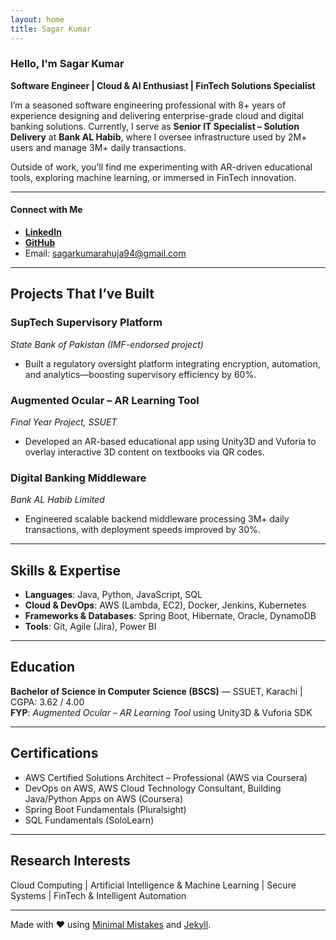 ```yaml
---
layout: home
title: Sagar Kumar
---
```


### Hello, I'm Sagar Kumar  
**Software Engineer | Cloud & AI Enthusiast | FinTech Solutions Specialist**

I’m a seasoned software engineering professional with 8+ years of experience designing and delivering enterprise-grade cloud and digital banking solutions. Currently, I serve as **Senior IT Specialist – Solution Delivery** at **Bank AL Habib**, where I oversee infrastructure used by 2M+ users and manage 3M+ daily transactions.

Outside of work, you’ll find me experimenting with AR-driven educational tools, exploring machine learning, or immersed in FinTech innovation.

---

####  Connect with Me  
- [**LinkedIn**](https://www.linkedin.com/in/sagar-kumar-68405099)  
- [**GitHub**](https://github.com/sagarkumar)  
- Email: sagarkumarahuja94@gmail.com  
---

## Projects That I’ve Built

### **SupTech Supervisory Platform**  
*State Bank of Pakistan (IMF-endorsed project)*  
- Built a regulatory oversight platform integrating encryption, automation, and analytics—boosting supervisory efficiency by 60%.

### **Augmented Ocular – AR Learning Tool**  
*Final Year Project, SSUET*  
- Developed an AR-based educational app using Unity3D and Vuforia to overlay interactive 3D content on textbooks via QR codes.

### **Digital Banking Middleware**  
*Bank AL Habib Limited*  
- Engineered scalable backend middleware processing 3M+ daily transactions, with deployment speeds improved by 30%.

---

## Skills & Expertise  
- **Languages**: Java, Python, JavaScript, SQL  
- **Cloud & DevOps**: AWS (Lambda, EC2), Docker, Jenkins, Kubernetes  
- **Frameworks & Databases**: Spring Boot, Hibernate, Oracle, DynamoDB  
- **Tools**: Git, Agile (Jira), Power BI

---

## Education  
**Bachelor of Science in Computer Science (BSCS)** — SSUET, Karachi | CGPA: 3.62 / 4.00  
**FYP**: *Augmented Ocular – AR Learning Tool* using Unity3D & Vuforia SDK

---

## Certifications  
- AWS Certified Solutions Architect – Professional (AWS via Coursera)  
- DevOps on AWS, AWS Cloud Technology Consultant, Building Java/Python Apps on AWS (Coursera)  
- Spring Boot Fundamentals (Pluralsight)  
- SQL Fundamentals (SoloLearn)

---

## Research Interests  
Cloud Computing | Artificial Intelligence & Machine Learning | Secure Systems | FinTech & Intelligent Automation

---

Made with :heart: using [Minimal Mistakes](https://mademistakes.com) and [Jekyll](https://jekyllrb.com).
